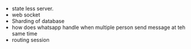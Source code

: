 * state less server.
* web socket
* Sharding of database
* how does whatsapp handle when multiple person send message at teh same time
* routing session
